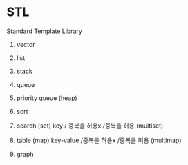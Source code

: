 # STL
Standard Template Library


1) vector

2) list

3) stack

4) queue

5) priority queue (heap)

6) sort

7) search (set)
key / 중복을 허용x /중복을 허용 (multiset)

8) table (map) 
key-value /중복을 허용x /중복을 허용 (multimap)

9) graph


